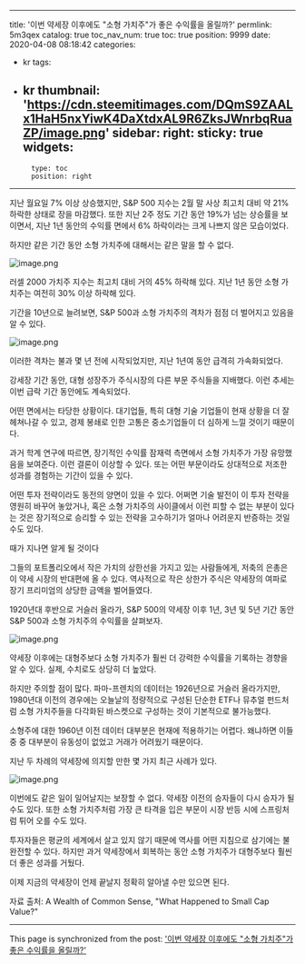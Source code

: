 
---
title: '이번 약세장 이후에도 "소형 가치주"가 좋은 수익률을 올릴까?'
permlink: 5m3qex
catalog: true
toc_nav_num: true
toc: true
position: 9999
date: 2020-04-08 08:18:42
categories:
- kr
tags:
- kr
thumbnail: 'https://cdn.steemitimages.com/DQmS9ZAALx1HaH5nxYiwK4DaXtdxAL9R6ZksJWnrbqRuaZP/image.png'
sidebar:
    right:
        sticky: true
widgets:
    -
        type: toc
        position: right
---


지난 월요일 7% 이상 상승했지만, S&P 500 지수는 2월 말 사상 최고치 대비 약 21% 하락한 상태로 장을 마감했다. 또한 지난 2주 정도 기간 동안 19%가 넘는 상승률을 보이면서, 지난 1년 동안의 수익률 면에서 6% 하락이라는 크게 나쁘지 않은 모습이었다.


하지만 같은 기간 동안 소형 가치주에 대해서는 같은 말을 할 수 없다.



![image.png](https://cdn.steemitimages.com/DQmS9ZAALx1HaH5nxYiwK4DaXtdxAL9R6ZksJWnrbqRuaZP/image.png)



러셀 2000 가치주 지수는 최고치 대비 거의 45% 하락해 있다. 지난 1년 동안 소형 가치주는 여전히 30% 이상 하락해 있다.


기간을 10년으로 늘려보면, S&P 500과 소형 가치주의 격차가 점점 더 벌어지고 있음을 알 수 있다.



![image.png](https://cdn.steemitimages.com/DQmP7ZYWnq1BDWjTJKf4B1Mm81KTpNysnZnKG3UXfHgm4Tc/image.png)



이러한 격차는 불과 몇 년 전에 시작되었지만, 지난 1년여 동안 급격히 가속화되었다.


강세장 기간 동안, 대형 성장주가 주식시장의 다른 부문 주식들을 지배했다. 이런 추세는 이번 급락 기간 동안에도 계속되었다.


어떤 면에서는 타당한 상황이다. 대기업들, 특히 대형 기술 기업들이 현재 상황을 더 잘 헤쳐나갈 수 있고, 경제 봉쇄로 인한 고통은 중소기업들이 더 심하게 느낄 것이기 때문이다.


과거 학계 연구에 따르면, 장기적인 수익률 잠재력 측면에서 소형 가치주가 가장 유망했음을 보여준다. 이런 결론이 이상할 수 있다. 또는 어떤 부문이라도 상대적으로 저조한 성과를 경험하는 기간이 있을 수 있다.


어떤 투자 전략이라도 동전의 양면이 있을 수 있다. 어쩌면 기술 발전이 이 투자 전략을 영원히 바꾸어 놓았거나, 혹은 소형 가치주의 사이클에서 이런 피할 수 없는 부분이 있다는 것은 장기적으로 승리할 수 있는 전략을 고수하기가 얼마나 어려운지 반증하는 것일 수도 있다.


때가 지나면 알게 될 것이다


그들의 포트폴리오에서 작은 가치의 상한선을 가지고 있는 사람들에게, 저축의 은총은 이 약세 시장의 반대편에 올 수 있다. 역사적으로 작은 상한가 주식은 약세장의 여파로 장기 프리미엄의 상당한 금액을 벌어들였다.


1920년대 후반으로 거슬러 올라가, S&P 500의 약세장 이후 1년, 3년 및 5년 기간 동안 S&P 500과 소형 가치주의 수익률을 살펴보자.



![image.png](https://cdn.steemitimages.com/DQmUZCFW5qwg5oWC9fpzKavUDP7VbpsR2YGRE2WyPyPBQqz/image.png)



약세장 이후에는 대형주보다 소형 가치주가 훨씬 더 강력한 수익률을 기록하는 경향을 알 수 있다. 실제, 수치로도 상당히 더 높았다.


하지만 주의할 점이 많다. 파마-프렌치의 데이터는 1926년으로 거슬러 올라가지만, 1980년대 이전의 경우에는 오늘날의 정량적으로 구성된 단순한 ETF나 뮤추얼 펀드처럼 소형 가치주들을 다각화된 바스켓으로 구성하는 것이 기본적으로 불가능했다.


소형주에 대한 1960년 이전 데이터 대부분은 현재에 적용하기는 어렵다. 왜냐하면 이들 중 중 대부분이 유동성이 없었고 거래가 어려웠기 때문이다.


지난 두 차례의 약세장에 의지할 만한 몇 가지 최근 사례가 있다.



![image.png](https://cdn.steemitimages.com/DQma1j9EbkgUUQUL2j4XXZgESKGFtCB6gK9zvHZpKdC7TYX/image.png)



이번에도 같은 일이 일어날지는 보장할 수 없다. 약세장 이전의 승자들이 다시 승자가 될 수도 있다. 또한 소형 가치주처럼 가장 큰 타격을 입은 부문이 시장 반등 시에 스프링처럼 튀어 오를 수도 있다.


투자자들은 평균의 세계에서 살고 있지 않기 때문에 역사를 어떤 지침으로 삼기에는 불완전할 수 있다. 하지만 과거 약세장에서 회복하는 동안 소형 가치주가 대형주보다 훨씬 더 좋은 성과를 거뒀다.


이제 지금의 약세장이 언제 끝날지 정확히 알아낼 수만 있으면 된다.


자료 출처: A Wealth of Common Sense, "What Happened to Small Cap Value?"

- - -

This page is synchronized from the post: ['이번 약세장 이후에도 "소형 가치주"가 좋은 수익률을 올릴까?'](https://steemit.com/@pius.pius/5m3qex)
